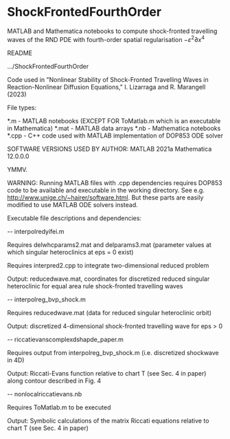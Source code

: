 # ShockFrontedFourthOrder
MATLAB and Mathematica notebooks to compute shock-fronted travelling waves of the RND PDE with fourth-order spatial regularisation $-\varepsilon^2 \partial x^4$



README

…/ShockFrontedFourthOrder

Code used in "Nonlinear Stability of Shock-Fronted Travelling Waves in Reaction-Nonlinear Diffusion Equations," I. Lizarraga and R. Marangell (2023)



File types:

*.m  -  MATLAB notebooks (EXCEPT FOR ToMatlab.m which is an executable in Mathematica)
*.mat - MATLAB data arrays
*.nb - Mathematica notebooks
*.cpp - C++ code used with MATLAB implementation of DOP853 ODE solver


SOFTWARE VERSIONS USED BY AUTHOR:
MATLAB 2021a 
Mathematica 12.0.0.0

YMMV.



WARNING: Running MATLAB files with .cpp dependencies requires DOP853 code to be available and executable in the working directory.
See e.g. http://www.unige.ch/~hairer/software.html. But these parts are easily modified to use MATLAB ODE solvers instead.



  
Executable file descriptions and dependencies:

-- interpolredyifei.m 

Requires delwhcparams2.mat and delparams3.mat (parameter values at which singular heteroclinics at eps = 0 exist)

Requires interpred2.cpp to integrate two-dimensional reduced problem

Output: reducedwave.mat, coordinates for discretized  reduced singular heteroclinic for equal area rule shock-fronted travelling waves


-- interpolreg_bvp_shock.m

Requires reducedwave.mat (data for reduced singular heteroclinic orbit)

Output: discretized 4-dimensional shock-fronted travelling wave for eps > 0




-- riccatievanscomplexdshapde_paper.m

Requires output from interpolreg_bvp_shock.m (i.e. discretized shockwave in 4D)

Output: Riccati-Evans function relative to chart T (see Sec. 4 in paper) along contour described in Fig. 4


-- nonlocalriccatievans.nb

Requires ToMatlab.m to be executed

Output: Symbolic calculations of the matrix Riccati equations relative to chart T (see Sec. 4 in paper)

